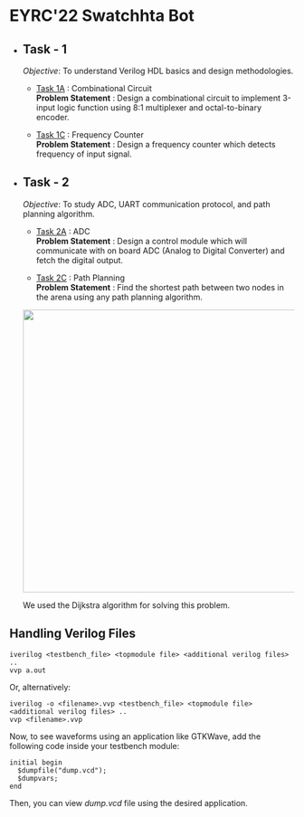 # EYRC'22 Swatchhta Bot

- ## Task - 1
  _Objective_: To understand Verilog HDL basics and design methodologies. 
  * [Task 1A](https://github.com/Kishore-R-0x07/eyrc22_SB_3647/tree/main/Task%201/Task%201A) : Combinational Circuit <br>
  **Problem Statement** : Design a combinational circuit to implement 3-input logic function using 8:1 multiplexer and octal-to-binary encoder.
  
  * [Task 1C](https://github.com/Kishore-R-0x07/eyrc22_SB_3647/tree/main/Task%201/Task%201C) : Frequency Counter <br>
  **Problem Statement** : Design a frequency counter which detects frequency of input signal.
  

- ## Task - 2

  _Objective_: To study ADC, UART communication protocol, and path planning algorithm.
  * [Task 2A](https://github.com/Kishore-R-0x07/eyrc22_SB_3647/tree/main/Task%202/Task%202A) : ADC <br>
  **Problem Statement** : Design a control module which will communicate with on board ADC (Analog to Digital Converter) and fetch the digital output.
  
  * [Task 2C](Task%202/Task%202C) : Path Planning <br>
  **Problem Statement** : Find the shortest path between two nodes in the arena using any path planning algorithm.
  <img src="https://lh4.googleusercontent.com/r6UFOHhcKxqok5h9F76prWv4ka6pO9_IBsquvMwHqHvV47mwfFyMLeXcT8rXrxDPKue76E80GVJtkgfOD4QKaacMPKgM1WiJZUpY5-pHEzZbqaoswvT9_CLsYQXkX8cp2hwzgEOFH0q-2UyzsfXWhJL_0I38_UtgSOApf6xiGvXtO6l6yWWPOHUkEA" width="500" height="500">
  
  We used the Dijkstra algorithm for solving this problem.
 


## Handling Verilog Files
```
iverilog <testbench_file> <topmodule file> <additional verilog files> ..
vvp a.out
```
Or, alternatively:
```
iverilog -o <filename>.vvp <testbench_file> <topmodule file> <additional verilog files> ..
vvp <filename>.vvp
```

Now, to see waveforms using an application like GTKWave, add the following code inside your testbench module:
```
initial begin
  $dumpfile("dump.vcd");
  $dumpvars;
end
```
Then, you can view _dump.vcd_ file using the desired application.
